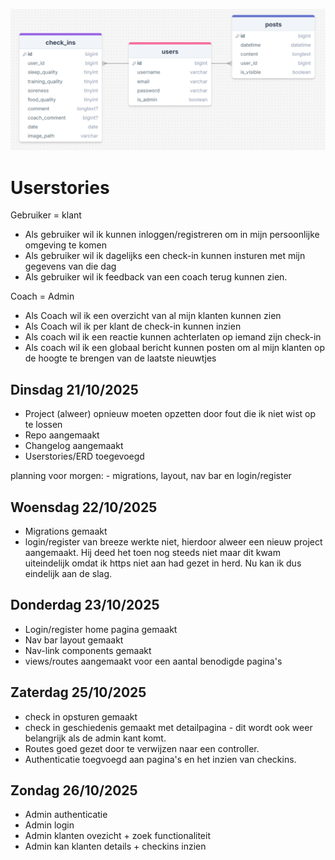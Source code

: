 ![ERD afbeelding](images/image.png)

# Userstories

Gebruiker = klant
 - Als gebruiker wil ik kunnen inloggen/registreren om in mijn persoonlijke omgeving te komen
 - Als gebruiker wil ik dagelijks een check-in kunnen insturen met mijn gegevens van die dag
 - Als gebruiker wil ik feedback van een coach terug kunnen zien.

Coach = Admin
 - Als Coach wil ik een overzicht van al mijn klanten kunnen zien
 - Als Coach wil ik per klant de check-in kunnen inzien
 - Als coach wil ik een reactie kunnen achterlaten op iemand zijn check-in
 - Als coach wil ik een globaal bericht kunnen posten om al mijn klanten op de hoogte te brengen van de laatste nieuwtjes

## Dinsdag 21/10/2025
 - Project (alweer) opnieuw moeten opzetten door fout die ik niet wist op te lossen
 - Repo aangemaakt
 - Changelog aangemaakt
 - Userstories/ERD toegevoegd
 
planning voor morgen:
    - migrations, layout, nav bar en login/register

## Woensdag 22/10/2025
 - Migrations gemaakt
 - login/register van breeze werkte niet, hierdoor alweer een nieuw project aangemaakt. Hij deed het toen nog steeds niet maar dit kwam uiteindelijk omdat ik https niet aan had gezet in herd. Nu kan ik dus eindelijk aan de slag.

## Donderdag 23/10/2025
 - Login/register home pagina gemaakt
 - Nav bar layout gemaakt
 - Nav-link components gemaakt
 - views/routes aangemaakt voor een aantal benodigde pagina's

## Zaterdag 25/10/2025
- check in opsturen gemaakt
- check in geschiedenis gemaakt met detailpagina - dit wordt ook weer belangrijk als de admin kant komt. 
- Routes goed gezet door te verwijzen naar een controller.
- Authenticatie toegvoegd aan pagina's en het inzien van checkins.

## Zondag 26/10/2025
 - Admin authenticatie
 - Admin login
 - Admin klanten ovezicht + zoek functionaliteit
 - Admin kan klanten details + checkins inzien
